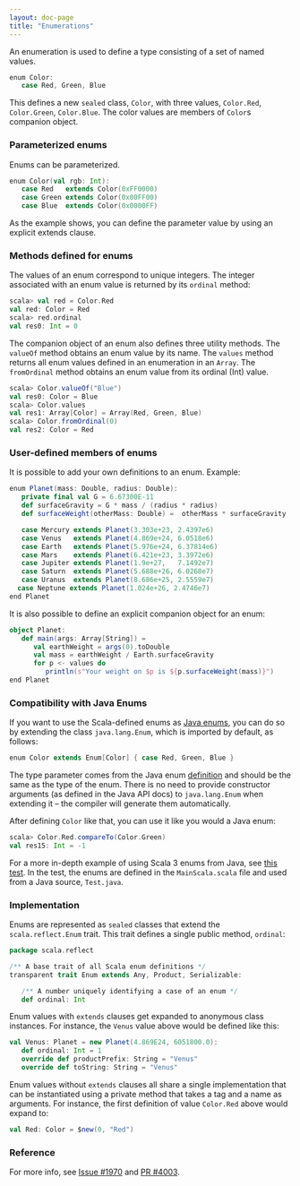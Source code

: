 ```yaml
---
layout: doc-page
title: "Enumerations"
---
```


An enumeration is used to define a type consisting of a set of named values.

```scala
enum Color:
   case Red, Green, Blue
```

This defines a new `sealed` class, `Color`, with three values, `Color.Red`,
`Color.Green`, `Color.Blue`.  The color values are members of `Color`s
companion object.

### Parameterized enums

Enums can be parameterized.

```scala
enum Color(val rgb: Int):
   case Red   extends Color(0xFF0000)
   case Green extends Color(0x00FF00)
   case Blue  extends Color(0x0000FF)
```

As the example shows, you can define the parameter value by using an
explicit extends clause.

### Methods defined for enums

The values of an enum correspond to unique integers. The integer
associated with an enum value is returned by its `ordinal` method:

```scala
scala> val red = Color.Red
val red: Color = Red
scala> red.ordinal
val res0: Int = 0
```

The companion object of an enum also defines three utility methods.
The `valueOf` method obtains an enum value
by its name. The `values` method returns all enum values
defined in an enumeration in an `Array`. The `fromOrdinal`
method obtains an enum value from its ordinal (Int) value.

```scala
scala> Color.valueOf("Blue")
val res0: Color = Blue
scala> Color.values
val res1: Array[Color] = Array(Red, Green, Blue)
scala> Color.fromOrdinal(0)
val res2: Color = Red
```

### User-defined members of enums

It is possible to add your own definitions to an enum. Example:

```scala
enum Planet(mass: Double, radius: Double):
   private final val G = 6.67300E-11
   def surfaceGravity = G * mass / (radius * radius)
   def surfaceWeight(otherMass: Double) =  otherMass * surfaceGravity

   case Mercury extends Planet(3.303e+23, 2.4397e6)
   case Venus   extends Planet(4.869e+24, 6.0518e6)
   case Earth   extends Planet(5.976e+24, 6.37814e6)
   case Mars    extends Planet(6.421e+23, 3.3972e6)
   case Jupiter extends Planet(1.9e+27,   7.1492e7)
   case Saturn  extends Planet(5.688e+26, 6.0268e7)
   case Uranus  extends Planet(8.686e+25, 2.5559e7)
  case Neptune extends Planet(1.024e+26, 2.4746e7)
end Planet
```

It is also possible to define an explicit companion object for an enum:

```scala
object Planet:
   def main(args: Array[String]) =
      val earthWeight = args(0).toDouble
      val mass = earthWeight / Earth.surfaceGravity
      for p <- values do
         println(s"Your weight on $p is ${p.surfaceWeight(mass)}")
end Planet
```

### Compatibility with Java Enums
If you want to use the Scala-defined enums as [Java enums](https://docs.oracle.com/javase/tutorial/java/javaOO/enum.html), you can do so by extending
the class `java.lang.Enum`, which is imported by default, as follows:

```scala
enum Color extends Enum[Color] { case Red, Green, Blue }
```

The type parameter comes from the Java enum [definition](https://docs.oracle.com/javase/8/docs/api/index.html?java/lang/Enum.html) and should be the same as the type of the enum.
There is no need to provide constructor arguments (as defined in the Java API docs) to `java.lang.Enum` when extending it – the compiler will generate them automatically.

After defining `Color` like that, you can use it like you would a Java enum:

```scala
scala> Color.Red.compareTo(Color.Green)
val res15: Int = -1
```

For a more in-depth example of using Scala 3 enums from Java, see [this test](https://github.com/lampepfl/dotty/tree/master/tests/run/enum-java). In the test, the enums are defined in the `MainScala.scala` file and used from a Java source, `Test.java`.

### Implementation

Enums are represented as `sealed` classes that extend the `scala.reflect.Enum` trait.
This trait defines a single public method, `ordinal`:

```scala
package scala.reflect

/** A base trait of all Scala enum definitions */
transparent trait Enum extends Any, Product, Serializable:

   /** A number uniquely identifying a case of an enum */
   def ordinal: Int
```

Enum values with `extends` clauses get expanded to anonymous class instances.
For instance, the `Venus` value above would be defined like this:

```scala
val Venus: Planet = new Planet(4.869E24, 6051800.0):
   def ordinal: Int = 1
   override def productPrefix: String = "Venus"
   override def toString: String = "Venus"
```

Enum values without `extends` clauses all share a single implementation
that can be instantiated using a private method that takes a tag and a name as arguments.
For instance, the first
definition of value `Color.Red` above would expand to:

```scala
val Red: Color = $new(0, "Red")
```

### Reference

For more info, see [Issue #1970](https://github.com/lampepfl/dotty/issues/1970) and
[PR #4003](https://github.com/lampepfl/dotty/pull/4003).
